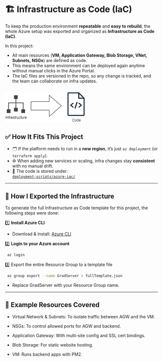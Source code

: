 # 🏗️ Infrastructure as Code (IaC)

To keep the production environment **repeatable** and **easy to rebuild**, the whole Azure setup was exported and organized as **Infrastructure as Code (IaC)**.

In this project:
- All main resources (**VM, Application Gateway, Blob Storage, VNet, Subnets, NSGs**) are defined as code.
- This means the same environment can be deployed again anytime without manual clicks in the Azure Portal.
- The IaC files are versioned in the repo, so any change is tracked, and the team can collaborate on infra updates.

![IaC](../diagrams/IaC.png)
---

## ✅ How It Fits This Project

- 🗂️ If the platform needs to run in a **new region**, it’s just `az deployment` (or `terraform apply`).
- ⚙️ When adding new services or scaling, infra changes stay **consistent** with no manual drift.
- 🔐 The code is stored under:  
  [`deployment-scripts/azure-iac/`](../deployment-scripts/azure-iac.json/)

---

## 🧩 **How I Exported the Infrastructure**

To generate the full Infrastructure as Code template for this project, the following steps were done:

1️⃣ **Install Azure CLI**  
   - Download & install: [Azure CLI](https://learn.microsoft.com/en-us/cli/azure/install-azure-cli)

2️⃣ **Login to your Azure account**  
   ```bash
    az login
```
3️⃣ Export the entire Resource Group to a template file
   ```bash
    az group export --name GradServer > fullTemplate.json
```
- Replace GradServer with your Resource Group name.

---
## 📁 Example Resources Covered
- Virtual Network & Subnets: To isolate traffic between AGW and the VM.

- NSGs: To control allowed ports for AGW and backend.

- Application Gateway: With multi-site config and SSL cert bindings.

- Blob Storage: For static website hosting.

- VM: Runs backend apps with PM2.
